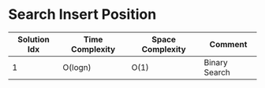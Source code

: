 # Search Insert Position

| Solution Idx | Time Complexity | Space Complexity | Comment       |
| ------------ | --------------- | ---------------- | ------------- |
| 1            | O(logn)         | O(1)             | Binary Search |
